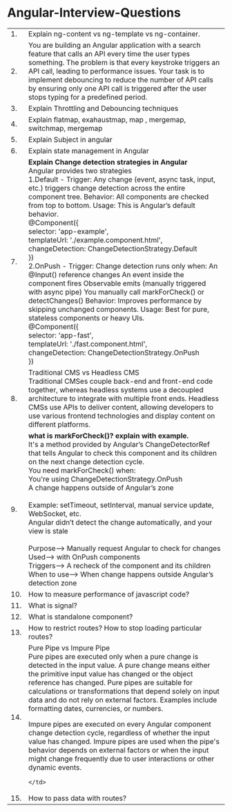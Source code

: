 # Angular-Interview-Questions

<table>
  <tr>
    <td>1.</td>
    <td> Explain ng-content vs ng-template vs ng-container.</td>
  </tr>
  <tr>
    <td>2.</td>
    <td>You are building an Angular application with a search feature that calls an API every time the user types something. The problem is that every keystroke triggers an API call, leading to performance issues. Your task is to implement debouncing to reduce the number of API calls by ensuring only one API call is triggered after the user stops typing for a predefined period.</td>
  </tr>
  <tr>
    <td>3.</td>
    <td>Explain Throttling and Debouncing techniques</td>
  </tr>
  <tr>
    <td>4.</td>
    <td>Explain flatmap, exahaustmap, map , mergemap, switchmap, mergemap</td>
  </tr>
  <tr>
    <td>5.</td>
    <td>Explain Subject in angular</td>
  </tr>
  <tr>
    <td>6.</td>
    <td>Explain state management in Angular</td>
  </tr>
  <tr>
    <td>7.</td>
    <td><b>Explain Change detection strategies in Angular</b> <br>
      Angular provides two strategies <br>
      1.Default - Trigger: Any change (event, async task, input, etc.) triggers change detection across the entire component tree.
                  Behavior: All components are checked from top to bottom.
                  Usage: This is Angular’s default behavior.<br>
        @Component({ <br>
              selector: 'app-example',<br>
              templateUrl: './example.component.html',<br>
              changeDetection: ChangeDetectionStrategy.Default<br>
          }) <br>
      2.OnPush - Trigger: Change detection runs only when:
            An @Input() reference changes
            An event inside the component fires
            Observable emits (manually triggered with async pipe)
            You manually call markForCheck() or detectChanges()
            Behavior: Improves performance by skipping unchanged components.
            Usage: Best for pure, stateless components or heavy UIs.<br>
            @Component({<br>
                selector: 'app-fast',<br>
                templateUrl: './fast.component.html',<br>
                changeDetection: ChangeDetectionStrategy.OnPush<br>
            })
    </td>
  </tr>
  <tr>
    <td>8. </td>
    <td>Traditional CMS vs Headless CMS <br> 
      Traditional CMSes couple back-end and front-end code together, whereas headless systems use a decoupled architecture to integrate with multiple front ends.
    Headless CMSs use APIs to deliver content, allowing developers to use various frontend technologies and display content on different platforms.</td>
  </tr>
  <tr>
    <td>9.</td>
    <td><b>what is markForCheck()? explain with example.</b><br>
      It's a method provided by Angular’s ChangeDetectorRef that tells Angular to check this component and its children on the next change detection cycle.<br>
      You need markForCheck() when:<br>
      You're using ChangeDetectionStrategy.OnPush<br>
      A change happens outside of Angular’s zone<br><br>
      Example: setTimeout, setInterval, manual service update, WebSocket, etc.<br>
      Angular didn’t detect the change automatically, and your view is stale<br><br>
      Purpose--&gt;	Manually request Angular to check for changes<br>
      Used--&gt; with	OnPush components<br>
    Triggers--&gt;	A recheck of the component and its children<br>
    When to use--&gt; When change happens outside Angular’s detection zone
    </td>
  </tr>
  <tr>
    <td>10.</td>
    <td>How to measure performance of javascript code?</td>
  </tr>
  <tr>
    <td>11.</td>
    <td>What is signal?</td>
  </tr>
   <tr>
    <td>12.</td>
    <td>What is standalone component?</td>
  </tr>
  <tr>
    <td>13.</td>
    <td>How to restrict routes? How to stop loading particular routes?</td>
  </tr>
  <tr>
    <td>14.</td>
    <td>Pure Pipe vs Impure Pipe <br>
      Pure pipes are executed only when a pure change is detected in the input value. A pure change means either the primitive input value has changed or the object reference has changed. 
Pure pipes are suitable for calculations or transformations that depend solely on input data and do not rely on external factors. Examples include formatting dates, currencies, or numbers. <br>

Impure pipes are executed on every Angular component change detection cycle, regardless of whether the input value has changed. 
Impure pipes are used when the pipe's behavior depends on external factors or when the input might change frequently due to user interactions or other dynamic events. 
<br>

    </td>
  </tr>
   <tr>
    <td>15.</td>
    <td>How to pass data with routes?</td>
  </tr>
</table>

